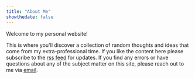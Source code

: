 ```yaml
---
title: "About Me"
showthedate: false
---
```


Welcome to my personal website!


This is where you'll discover a collection of random thoughts and ideas that come from my extra-professional time.
If you like the content here please subscribe to the [rss feed](/index.xml) for updates.
If you find any errors or have questions about any of the subject matter on this site, please reach out to me via <a href="mailto:john@jarv.org">email</a>.
